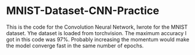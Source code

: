 # MNIST-Dataset-CNN-Practice
This is the code for the Convolution Neural Network, Iwrote for the MNIST dataset. Yhe dataset is loaded from torchvision. The maximum accuracy I got in this code was 97%. Probably increasing the momentum would make the model converge fast in the same number of epochs.
